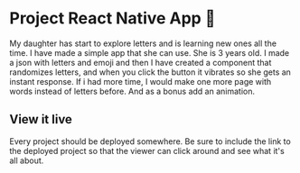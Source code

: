 # Project React Native App 📱

My daughter has start to explore letters and is learning new ones all the time. I have made a simple app that she can use. She is 3 years old.
I made a json with letters and emoji and then I have created a component that randomizes letters, and when you click the button it vibrates so she gets an instant response.
If i had more time, I would make one more page with words instead of letters before. And as a bonus add an animation.

## View it live

Every project should be deployed somewhere. Be sure to include the link to the deployed project so that the viewer can click around and see what it's all about.
